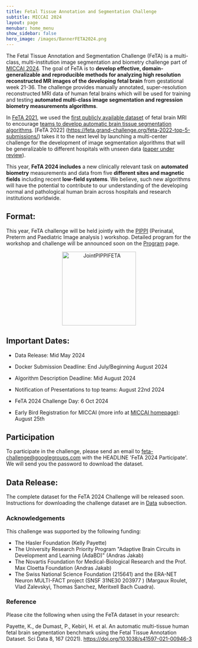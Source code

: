 ```yaml
---
title: Fetal Tissue Annotation and Segmentation Challenge
subtitle: MICCAI 2024
layout: page
menubar: home_menu
show_sidebar: false
hero_image: /images/BannerFETA2024.png
---
```

<!-- 
callouts: home_callouts
-->


The Fetal Tissue Annotation and Segmentation Challenge (FeTA) is a multi-class, multi-institution image segmentation and biometry challenge part of [MICCAI 2024](https://conferences.miccai.org/2024/en/). The goal of FeTA is to **develop effective, domain-generalizable and reproducible methods for analyzing high resolution reconstructed MR images of the developing fetal brain** from gestational week 21-36. The challenge provides manually annotated, super-resolution reconstructed MRI data of human fetal brains which will be used for training and testing **automated multi-class image segmentation and regression biometry measurements algorithms**.

In [FeTA 2021](https://feta.grand-challenge.org/feta-2021/), we used the [first publicly available dataset](https://www.nature.com/articles/s41597-021-00946-3) of fetal brain MRI to encourage [teams to develop automatic brain tissue segmentation algorithms](https://). [FeTA 2022] (https://feta.grand-challenge.org/feta-2022-top-5-submissions/) takes it to the next level by launching a multi-center challenge for the development of image segmentation algorithms that will be generalizable to different hospitals with unseen data ([paper under review](https://arxiv.org/abs/2402.09463)). 


This year, **FeTA 2024 includes** a new clinically relevant task on **automated biometry** measurements and data from five **different sites and magnetic fields** including recent **low-field systems**. We believe, such new algorithms will have the potential to contribute to our understanding of the developing normal and pathological human brain across hospitals and research institutions worldwide.

## Format: 

This year, FeTA challenge will be held jointly with the [PIPPI](https://pippiworkshop.github.io/) (Perinatal, Preterm and Paediatric Image analysis
 ) workshop. Detailed program for the workshop and challenge will be announced soon on the [Program](/pages/Program) page.

<div style="text-align:center">
    <a href="https://pippiworkshop.github.io/">
        <img src="/images/JointPIPPI-FETA" alt="JointPIPPIFETA" style="width:200px;height:auto;">
    </a>
</div>

## Important Dates:

* Data Release: Mid May 2024

* Docker Submission Deadline: End July/Beginning August 2024

* Algorithm Description Deadline: Mid August 2024

* Notification of Presentations to top teams: August 22nd 2024

* FeTA 2024 Challenge Day: 6 Oct 2024

* Early Bird Registration for MICCAI (more info at [MICCAI homepage](https://conferences.miccai.org/2024/en/)): August 25th


## Participation
To participate in the challenge, please send an email to [feta-challenge@googlegroups.com](mailto:feta-challenge@googlegroups.com) with the HEADLINE 'FeTA 2024 Participate'. We will send you the password to download the dataset. 

## Data Release: 

The complete dataset for the FeTA 2024 Challenge will be released soon. Instructions for downloading the challenge dataset are in  [Data](/pages/Data_description) subsection.  


### Acknowledgements
This challenge was supported by the following funding:
* The Hasler Foundation (Kelly Payette)
* The University Research Priority Program "Adaptive Brain Circuits in
 Development and Learning (AdaBD)" (Andras Jakab)
* The Novartis Foundation for Medical-Biological Research and the Prof. Max Cloetta Foundation (Andras Jakab)
* The Swiss National Science Foundation (215641) and the ERA-NET Neuron MULTI-FACT project (SNSF 31NE30 203977
) (Margaux Roulet, Vlad Zalevskyi, Thomas Sanchez, Meritxell Bach Cuadra).


### Reference
Please cite the following when using the FeTA dataset in your research:

Payette, K., de Dumast, P., Kebiri, H. et al. An automatic multi-tissue human fetal brain segmentation benchmark using the Fetal Tissue Annotation Dataset. Sci Data 8, 167 (2021). https://doi.org/10.1038/s41597-021-00946-3


